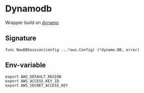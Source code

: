 # Dynamodb

Wrapper build on [dynamo](https://github.com/guregu/dynamo)

## Signature

```
func NewDBSession(config ...*aws.Config) (*dynamo.DB, error)
```

## Env-variable

```
export AWS_DEFAULT_REGION
export AWS_ACCESS_KEY_ID
export AWS_SECRET_ACCESS_KEY
```

